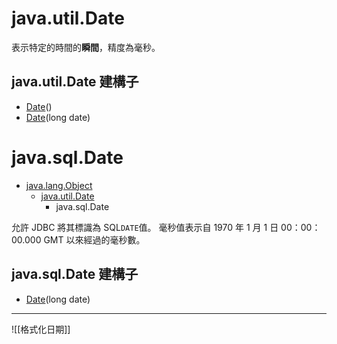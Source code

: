 # java.util.Date

表示特定的時間的**瞬間**，精度為毫秒。

## java.util.Date 建構子

- [Date](<https://www.apiref.com/java11-zh/java.base/java/util/Date.html#%3Cinit%3E()>)()
- [Date](<https://www.apiref.com/java11-zh/java.base/java/util/Date.html#%3Cinit%3E(long)>)(long date)

# java.sql.Date

- [java.lang.Object](https://www.apiref.com/java11-zh/java.base/java/lang/Object.html 'class in java.lang')
  - [java.util.Date](https://www.apiref.com/java11-zh/java.base/java/util/Date.html 'class in java.util')
    - java.sql.Date

允許 JDBC 將其標識為 SQL`DATE`值。 毫秒值表示自 1970 年 1 月 1 日 00：00：00.000 GMT 以來經過的毫秒數。

## java.sql.Date 建構子

- [Date](<https://www.apiref.com/java11-zh/java.sql/java/sql/Date.html#%3Cinit%3E(long)>)(long date)

---

![[格式化日期]]
